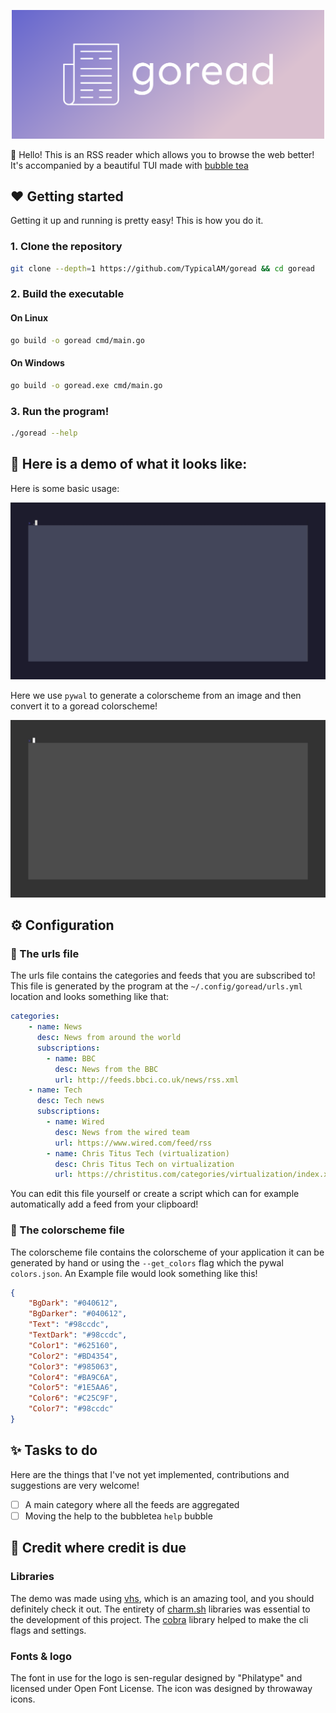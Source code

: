 <p align="center">
    <img width="500" src="assets/cover.png" />
</p>

👋 Hello! This is an RSS reader which allows you to browse the web better! It's accompanied by a beautiful TUI made with [bubble tea](https://github.com/charmbracelet/bubbletea)

## ❤️ Getting started

Getting it up and running is pretty easy! This is how you do it.

### 1. Clone the repository

```sh
git clone --depth=1 https://github.com/TypicalAM/goread && cd goread
```

### 2. Build the executable

#### On Linux

```sh
go build -o goread cmd/main.go
```

#### On Windows

```sh
go build -o goread.exe cmd/main.go
```

### 3. Run the program!

```sh
./goread --help
```

## 📸 Here is a demo of what it looks like:

Here is some basic usage:

<p align="center">
    <img width="700" src="assets/example1.gif" />
</p>

Here we use `pywal` to generate a colorscheme from an image and then convert it to a goread colorscheme!

<p align="center">
    <img width="700" src="assets/example2.gif" />
</p>

## ⚙️  Configuration

### 📝 The urls file

The urls file contains the categories and feeds that you are subscribed to! This file is generated by the program at the `~/.config/goread/urls.yml` location and looks something like that:

```yaml
categories:
    - name: News
      desc: News from around the world
      subscriptions:
        - name: BBC
          desc: News from the BBC
          url: http://feeds.bbci.co.uk/news/rss.xml
    - name: Tech
      desc: Tech news
      subscriptions:
        - name: Wired
          desc: News from the wired team
          url: https://www.wired.com/feed/rss
        - name: Chris Titus Tech (virtualization)
          desc: Chris Titus Tech on virtualization
          url: https://christitus.com/categories/virtualization/index.xml
```

You can edit this file yourself or create a script which can for example automatically add a feed from your clipboard!

### 🌃 The colorscheme file

The colorscheme file contains the colorscheme of your application it can be generated by hand or using the `--get_colors` flag which the pywal `colors.json`. An Example file would look something like this!

```json
{
    "BgDark": "#040612",
    "BgDarker": "#040612",
    "Text": "#98ccdc",
    "TextDark": "#98ccdc",
    "Color1": "#625160",
    "Color2": "#BD4354",
    "Color3": "#985063",
    "Color4": "#BA9C6A",
    "Color5": "#1E5AA6",
    "Color6": "#C25C9F",
    "Color7": "#98ccdc"
}
```

## ✨ Tasks to do

Here are the things that I've not yet implemented, contributions and suggestions are very welcome!

- [ ] A main category where all the feeds are aggregated
- [ ] Moving the help to the bubbletea `help` bubble

## 💁 Credit where credit is due

### Libraries

The demo was made using [vhs](https://github.com/charmbracelet/vhs/), which is an amazing tool, and you should definitely check it out. The entirety of [charm.sh](https://charm.sh) libraries was essential to the development of this project. The [cobra](https://github.com/spf13/cobra/) library helped to make the cli flags and settings.

### Fonts & logo

The font in use for the logo is sen-regular designed by "Philatype" and licensed under Open Font License. The icon was designed by throwaway icons.

